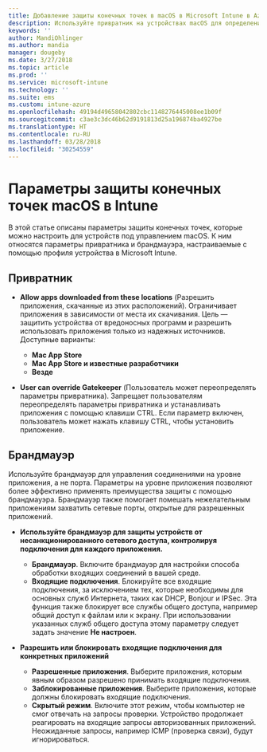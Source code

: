 ```yaml
---
title: Добавление защиты конечных точек в macOS в Microsoft Intune в Azure | Документы Майкрософт
description: Используйте привратник на устройствах macOS для определения источника установки приложений, включая Mac App Store. Кроме того, включите или настройте брандмауэр для разрешения конкретных приложений, блокировки определенных приложений, использования скрытого режима и даже блокировки определенных типов входящих подключений с помощью Microsoft Intune.
keywords: ''
author: MandiOhlinger
ms.author: mandia
manager: dougeby
ms.date: 3/27/2018
ms.topic: article
ms.prod: ''
ms.service: microsoft-intune
ms.technology: ''
ms.suite: ems
ms.custom: intune-azure
ms.openlocfilehash: 49194d49658042802cbc1148276445008ee1b09f
ms.sourcegitcommit: c3ae3c3dc46b62d9191813d25a196874ba4927be
ms.translationtype: HT
ms.contentlocale: ru-RU
ms.lasthandoff: 03/28/2018
ms.locfileid: "30254559"
---
```

# <a name="macos-endpoint-protection-settings-in-intune"></a>Параметры защиты конечных точек macOS в Intune

В этой статье описаны параметры защиты конечных точек, которые можно настроить для устройств под управлением macOS. К ним относятся параметры привратника и брандмауэра, настраиваемые с помощью профиля устройства в Microsoft Intune.

## <a name="gatekeeper"></a>Привратник

- **Allow apps downloaded from these locations** (Разрешить приложения, скачанные из этих расположений). Ограничивает приложения в зависимости от места их скачивания. Цель — защитить устройства от вредоносных программ и разрешить использовать приложения только из надежных источников. Доступные варианты: 
  - **Mac App Store**
  - **Mac App Store и известные разработчики**
  - **Везде**

- **User can override Gatekeeper** (Пользователь может переопределять параметры привратника). Запрещает пользователям переопределять параметры привратника и устанавливать приложения с помощью клавиши CTRL. Если параметр включен, пользователь может нажать клавишу CTRL, чтобы установить приложение.

## <a name="firewall"></a>Брандмауэр

Используйте брандмауэр для управления соединениями на уровне приложения, а не порта. Параметры на уровне приложения позволяют более эффективно применять преимущества защиты с помощью брандмауэра. Брандмауэр также помогает помешать нежелательным приложениям захватить сетевые порты, открытые для разрешенных приложений.

- **Используйте брандмауэр для защиты устройств от несанкционированного сетевого доступа, контролируя подключения для каждого приложения.**
  - **Брандмауэр**. Включите брандмауэр для настройки способа обработки входящих соединений в вашей среде.
  - **Входящие подключения**. Блокируйте все входящие подключения, за исключением тех, которые необходимы для основных служб Интернета, таких как DHCP, Bonjour и IPSec. Эта функция также блокирует все службы общего доступа, например общий доступ к файлам или к экрану. При использовании указанных служб общего доступа этому параметру следует задать значение **Не настроен**.

- **Разрешить или блокировать входящие подключения для конкретных приложений**
  - **Разрешенные приложения**. Выберите приложения, которым явным образом разрешено принимать входящие подключения.
  - **Заблокированные приложения**. Выберите приложения, которые должны блокировать входящие подключения.
  - **Скрытый режим**. Включите этот режим, чтобы компьютер не смог отвечать на запросы проверки. Устройство продолжает реагировать на входящие запросы авторизованных приложений. Неожиданные запросы, например ICMP (проверка связи), будут игнорироваться.
